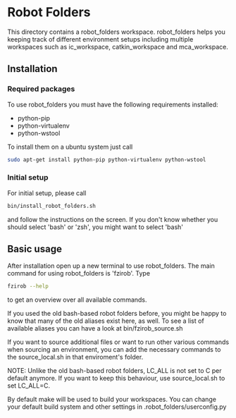 # Robot Folders
This directory contains a robot_folders workspace. robot_folders helps you
keeping track of different environment setups including multiple workspaces
such as ic_workspace, catkin_workspace and mca_workspace.

## Installation
### Required packages
To use robot_folders you must have the following requirements installed:
 * python-pip 
 * python-virtualenv 
 * python-wstool

To install them on a ubuntu system just call
```bash
sudo apt-get install python-pip python-virtualenv python-wstool
```

### Initial setup
For initial setup, please call
```bash
bin/install_robot_folders.sh
```

and follow the instructions on the screen. If you don't know whether you should
select 'bash' or 'zsh', you might want to select 'bash'


## Basic usage
After installation open up a new terminal to use robot_folders. The main command
for using robot_folders is 'fzirob'. Type
```bash
fzirob --help
```

to get an overview over all available commands.

If you used the old bash-based robot folders before, you might be happy to know
that many of the old aliases exist here, as well. To see a list of available
aliases you can have a look at bin/fzirob_source.sh

If you want to source additional files or want to run other various commands when
sourcing an environment, you can add the necessary commands to the
source_local.sh in that enviroment's folder.

NOTE: Unlike the old bash-based robot folders, LC_ALL is not set to C per default
anymore. If you want to keep this behaviour, use source_local.sh to set LC_ALL=C.

By default make will be used to build your workspaces. You can change your
default build system and other settings in .robot_folders/userconfig.py


